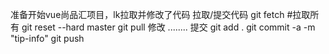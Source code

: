 准备开始vue尚品汇项目，lk拉取并修改了代码
拉取/提交代码
git fetch #拉取所有
git reset --hard master
git pull
修改
........
提交
git add .
git commit -a -m "tip-info"
git push